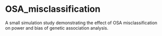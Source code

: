 # OSA_misclassification
A small simulation study demonstrating the effect of OSA misclassification on power and bias of genetic association analysis. 
